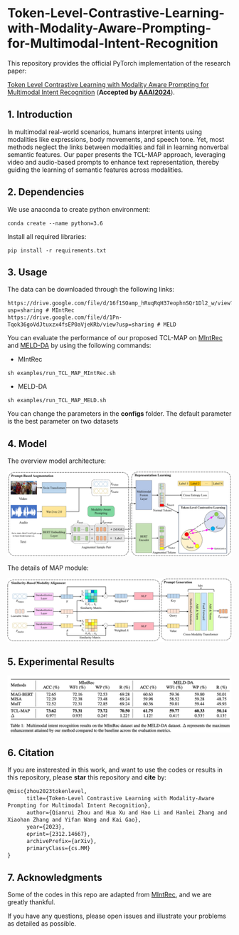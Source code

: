 # Token-Level-Contrastive-Learning-with-Modality-Aware-Prompting-for-Multimodal-Intent-Recognition

This repository provides the official PyTorch implementation of the research paper:

 [Token Level Contrastive Learning with Modality Aware Prompting for Multimodal Intent Recognition](https://arxiv.org/abs/2312.14667) (**Accepted by [AAAI2024](https://aaai.org/Conferences/AAAI-24/)**). 

## 1. Introduction

In multimodal real-world scenarios, humans interpret intents using modalities like expressions, body movements, and speech tone. Yet, most methods neglect the links between modalities and fail in learning nonverbal semantic features. Our paper presents the TCL-MAP approach, leveraging video and audio-based prompts to enhance text representation, thereby guiding the learning of semantic features across modalities.

## 2. Dependencies 

We use anaconda to create python environment:

```
conda create --name python=3.6
```

Install all required libraries:

```
pip install -r requirements.txt
```

## 3. Usage

The data can be downloaded through the following links:

```
https://drive.google.com/file/d/16f1SOamp_hRuqRqH37eophnSQr1Dl2_w/view?usp=sharing # MIntRec
https://drive.google.com/file/d/1Pn-Tqok36goVdJtuxzx4fsEP0aVjeKRb/view?usp=sharing # MELD
```

You can evaluate the performance of our proposed TCL-MAP on [MIntRec](https://dl.acm.org/doi/pdf/10.1145/3503161.3547906) and [MELD-DA](https://aclanthology.org/2020.acl-main.402.pdf) by using the following commands:

- MIntRec

```
sh examples/run_TCL_MAP_MIntRec.sh
```

- MELD-DA

```
sh examples/run_TCL_MAP_MELD.sh
```

You can change the parameters in the **configs** folder. The default parameter is the best parameter on two datasets

## 4. Model

The overview model architecture:

![TCL_MAP](Figs/TCL_MAP.jpg)

The details of MAP module:

![MAP](Figs/MAP.jpg)

## 5. Experimental Results

![Experimental_Results](Figs/Experimental_Results.jpg)

## 6. Citation

If you are insterested in this work, and want to use the codes or results in this repository, please **star** this repository and **cite** by:

```
@misc{zhou2023tokenlevel,
      title={Token-Level Contrastive Learning with Modality-Aware Prompting for Multimodal Intent Recognition}, 
      author={Qianrui Zhou and Hua Xu and Hao Li and Hanlei Zhang and Xiaohan Zhang and Yifan Wang and Kai Gao},
      year={2023},
      eprint={2312.14667},
      archivePrefix={arXiv},
      primaryClass={cs.MM}
}
```

## 7. Acknowledgments

Some of the codes in this repo are adapted from [MIntRec](https://github.com/thuiar/MIntRec/tree/main), and we are greatly thankful.

If you have any questions, please open issues and illustrate your problems as detailed as possible.



